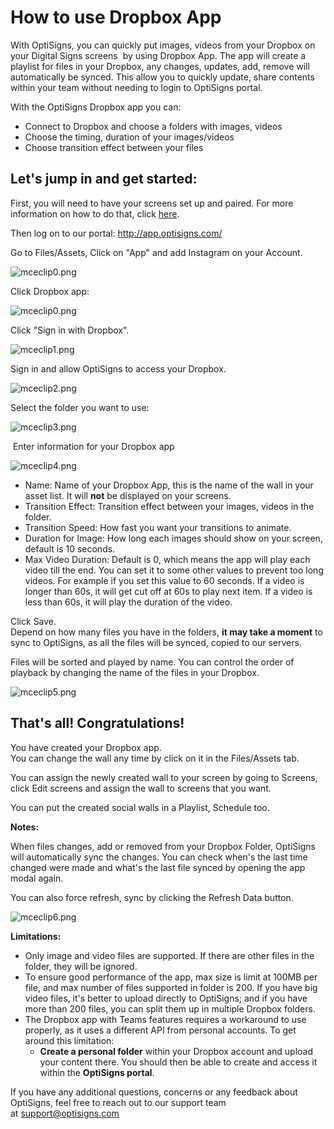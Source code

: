 # How to use Dropbox App

With OptiSigns, you can quickly put images, videos from your Dropbox on your Digital Signs screens  by using Dropbox App. The app will create a playlist for files in your Dropbox, any changes, updates, add, remove will automatically be synced. This allow you to quickly update, share contents within your team without needing to login to OptiSigns portal.

With the OptiSigns Dropbox app you can:

* Connect to Dropbox and choose a folders with images, videos
* Choose the timing, duration of your images/videos
* Choose transition effect between your files

## **Let's jump in and get started:**

First, you will need to have your screens set up and paired. For more information on how to do that, click [here](https://www.optisigns.com/blog/how-to-set-up-digital-signs-with-optisigns-and-amazon-fire-tv).

Then log on to our portal: <http://app.optisigns.com/>

Go to Files/Assets, Click on "App" and add Instagram on your Account.

![mceclip0.png](https://support.optisigns.com/hc/article_attachments/26537663707923)

Click Dropbox app:

![mceclip0.png](https://support.optisigns.com/hc/article_attachments/360075537194)

Click "Sign in with Dropbox".

![mceclip1.png](https://support.optisigns.com/hc/article_attachments/360075537214)

Sign in and allow OptiSigns to access your Dropbox.

![mceclip2.png](https://support.optisigns.com/hc/article_attachments/360075537234)

Select the folder you want to use:

![mceclip3.png](https://support.optisigns.com/hc/article_attachments/360075537254)

 Enter information for your Dropbox app

![mceclip4.png](https://support.optisigns.com/hc/article_attachments/360076677053)

* Name: Name of your Dropbox App, this is the name of the wall in your asset list. It will **not** be displayed on your screens.
* Transition Effect: Transition effect between your images, videos in the folder.
* Transition Speed: How fast you want your transitions to animate.
* Duration for Image: How long each images should show on your screen, default is 10 seconds.
* Max Video Duration: Default is 0, which means the app will play each video till the end. You can set it to some other values to prevent too long videos. For example if you set this value to 60 seconds. If a video is longer than 60s, it will get cut off at 60s to play next item. If a video is less than 60s, it will play the duration of the video.

Click Save.  
Depend on how many files you have in the folders, **it may take a moment** to sync to OptiSigns, as all the files will be synced, copied to our servers.

Files will be sorted and played by name. You can control the order of playback by changing the name of the files in your Dropbox.

![mceclip5.png](https://support.optisigns.com/hc/article_attachments/360076677073)

## **That's all! Congratulations!**

You have created your Dropbox app.  
You can change the wall any time by click on it in the Files/Assets tab.

You can assign the newly created wall to your screen by going to Screens, click Edit screens and assign the wall to screens that you want.

You can put the created social walls in a Playlist, Schedule too.

**Notes:**

When files changes, add or removed from your Dropbox Folder, OptiSigns will automatically sync the changes. You can check when's the last time changed were made and what's the last file synced by opening the app modal again.

You can also force refresh, sync by clicking the Refresh Data button.

![mceclip6.png](https://support.optisigns.com/hc/article_attachments/360076677113)

**Limitations:**

* Only image and video files are supported. If there are other files in the folder, they will be ignored.
* To ensure good performance of the app, max size is limit at 100MB per file, and max number of files supported in folder is 200. If you have big video files, it's better to upload directly to OptiSigns; and if you have more than 200 files, you can split them up in multiple Dropbox folders.
* The Dropbox app with Teams features requires a workaround to use properly, as it uses a different API from personal accounts. To get around this limitation:
  + **Create a personal folder** within your Dropbox account and upload your content there. You should then be able to create and access it within the **OptiSigns portal**.

If you have any additional questions, concerns or any feedback about OptiSigns, feel free to reach out to our support team at [support@optisigns.com](mailto:support@optisigns.com)